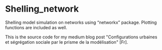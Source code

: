 # Shelling_network

Shelling model simulation on networks using “networkx” package. Plotting functions are included as well.

This is the source code for my medium blog post "Configurations urbaines et ségrégation sociale par le prisme de la modélisation" [Fr].
